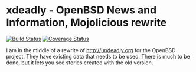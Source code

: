 # xdeadly - OpenBSD News and Information, Mojolicious rewrite

[![Build Status](https://travis-ci.org/afresh1/xdeadly.svg?branch=blead)](https://travis-ci.org/afresh1/xdeadly)
[![Coverage Status](https://coveralls.io/repos/github/afresh1/xdeadly/badge.svg?branch=blead)](https://coveralls.io/github/afresh1/xdeadly?branch=blead)

I am in the middle of a rewrite of http://undeadly.org for the OpenBSD
project.  They have existing data that needs to be used.  There is much to be
done, but it lets you see stories created with the old version.
